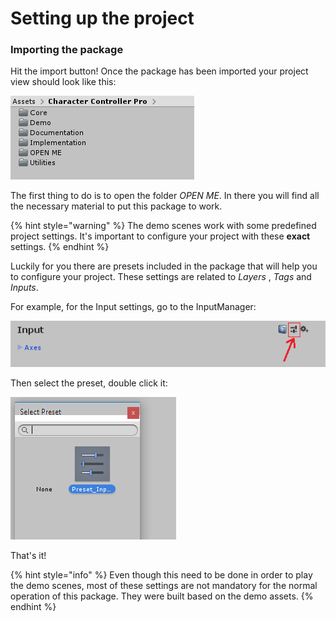 # Setting up the project

### Importing the package

Hit the import button! Once the package has been imported your project view should look like this:

![Project hierarchy right after importing the asset.](../.gitbook/assets/project_hierarchy.png)

The first thing to do is to open the folder _OPEN ME_. In there you will find all the necessary material to put this package to work.

{% hint style="warning" %}
The demo scenes work with some predefined project settings. It's important to configure your project with these **exact** settings.
{% endhint %}

Luckily for you there are presets included in the package that will help you to configure your project. These settings are related to _Layers_ , _Tags_ and _Inputs_. 

For example, for the Input settings, go to the InputManager:

![](../.gitbook/assets/imagen%20%284%29.png)

Then select the preset, double click it:

![](../.gitbook/assets/imagen%20%2816%29%20%281%29.png)

 That's it!

{% hint style="info" %}
Even though this need to be done in order to play the demo scenes, most of these settings are not mandatory for the normal operation of this package. They were built based on the demo assets.
{% endhint %}

